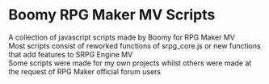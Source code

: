 # Boomy RPG Maker MV Scripts

A collection of javascript scripts made by Boomy for RPG Maker MV \
Most scripts consist of reworked functions of srpg_core.js or new functions that add features to SRPG Engine MV \
Some scripts were made for my own projects whilst others were made at the request of RPG Maker official forum users

